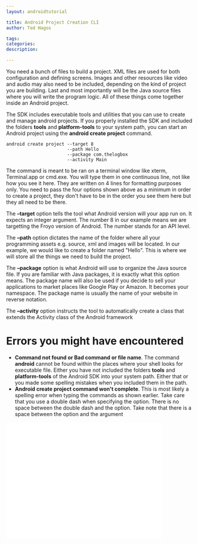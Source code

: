 ```yaml
---
layout: androidtutorial

title: Android Project Creation CLI
author: Ted Hagos

tags:
categories:
description:

---
```



You need a bunch of files to build a project. XML files are used for both configuration and defining screens. Images and other resources like video and audio may also need to be included, depending on the kind of project you are building. Last and most importantly will be the Java source files where you will write the program logic. All of these things come together inside an Android project. 

The SDK includes executable tools and utilities that you can use to create and manage android projects. If you properly installed the SDK and included the folders **tools** and **platform-tools** to your system path, you can start an Android project using the **android create project** command.  

    android create project --target 8
                           --path Hello
                           --package com.thelogbox
                           --activity Main

The command is meant to be ran on a terminal window like xterm, Terminal.app or cmd.exe. You will type them in one continuous line, not like how you see it here. They are written on 4 lines for formatting purposes only. You need to pass the four options shown above as a minimum in order to create a project, they don't have to be in the order you see them here but they all need to be there.

The **&#x2013;target** option tells the tool what Android version will your app run on. It expects an integer argument. The number 8 in our example means we are targetting the Froyo version of Android. The number stands for an API level.

The **&#x2013;path** option dictates the name of the folder where all your programming assets e.g. source, xml and images will be located. In our example, we would like to create a folder named "Hello". This is where we will store all the things we need to build the project.

The **&#x2013;package** option is what Android will use to organize the Java source file. If you are familiar with Java packages, it is exactly what this option means. The package name will also be used if you decide to sell your applications to market places like Google Play or Amazon. It becomes your namespace. The package name is usually the name of your website in reverse notation.

The **&#x2013;activity** option instructs the tool to automatically create a class that extends the Activity class of the Android framework 

# Errors you might have encountered

-   **Command not found or Bad command or file name**. The command **android** cannot be found within the places where your shell looks for executable file. Either you have not included the folders **tools** and **platform-tools** of the Android SDK into your system path. Either that or you made some spelling mistakes when you included them in the path.
-   **Android create project command won't complete**. This is most likely a spelling error when typing the commands as shown earlier. Take care that you use a double dash when specifying the option. There is no space between the double dash and the option. Take note that there is a space between the option and the argument


<div class="video-container">
<iframe width="420" height="315" src="//www.youtube.com/embed/r2oPAHUY1MY" frameborder="0" modestbranding="0" showinfo="0" vq="hd720" rel="0" allowfullscreen></iframe>
</div>
